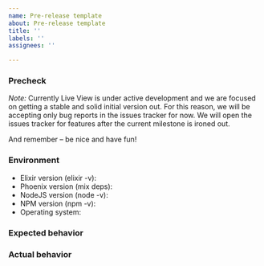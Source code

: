 ```yaml
---
name: Pre-release template
about: Pre-release template
title: ''
labels: ''
assignees: ''

---
```


### Precheck

*Note:* Currently Live View is under active development and we are focused on getting a stable and solid initial version out. For this reason, we will be accepting only bug reports in the issues tracker for now. We will open the issues tracker for features after the current milestone is ironed out.

And remember – be nice and have fun!


### Environment

* Elixir version (elixir -v):
* Phoenix version (mix deps):
* NodeJS version (node -v):
* NPM version (npm -v):
* Operating system:

### Expected behavior


### Actual behavior
